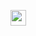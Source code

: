 <p align="left"> 
  <a href="https://github.com/fun117" target="_blank">
    <img height="25" src="https://img.shields.io/github/followers/selcold?label=follow&logo=github&style=flat" />
  </a>
</p>
